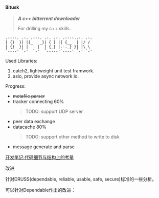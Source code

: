 #### **Bitusk**

>***A c++ bitterrent downloader***
>
> For drilling my c++ skills.
```
.----. .-. .---. .-. .-. .----..-. .-.
| {}  }| |{_   _}| { } |{ {__  | |/ / 
| {}  }| |  | |  | {_} |.-._} }| |\ \ 
`----' `-'  `-'  `-----'`----' `-' `-'
```

Used Libraries:
1. catch2, lightweight unit test framwork.
2. asio, provide async network io.

Progress:

+ ~~metafile parser~~
+ tracker connecting 60%
    >TODO: support UDP server
+ peer data exchange
+ datacache 80%
    >TODO: support other method to write to disk
+ message generate and parse


[开发笔记:代码细节与结构上的考量](https://github.com/sunyiynus/bitusk/blob/master/docs/%E8%AE%BE%E8%AE%A1%E6%96%87%E6%A1%A3.md)


改进

针对DRUSS(dependable, reliable, usable, safe, secure)标准的一些分析。


可以针对Dependable作出的改进：
